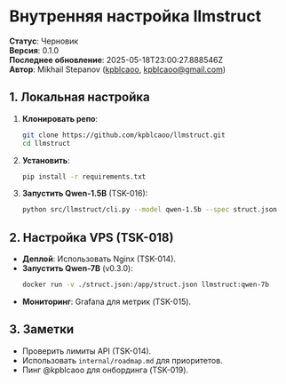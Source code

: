 # Внутренняя настройка llmstruct

**Статус**: Черновик  
**Версия**: 0.1.0  
**Последнее обновление**: 2025-05-18T23:00:27.888546Z  
**Автор**: Mikhail Stepanov ([kpblcaoo](https://github.com/kpblcaoo), kpblcaoo@gmail.com)

## 1. Локальная настройка

1. **Клонировать репо**:
   ```bash
   git clone https://github.com/kpblcaoo/llmstruct.git
   cd llmstruct
   ```
2. **Установить**:
   ```bash
   pip install -r requirements.txt
   ```
3. **Запустить Qwen-1.5B** (TSK-016):
   ```bash
   python src/llmstruct/cli.py --model qwen-1.5b --spec struct.json
   ```

## 2. Настройка VPS (TSK-018)

- **Деплой**: Использовать Nginx (TSK-014).
- **Запустить Qwen-7B** (v0.3.0):
   ```bash
   docker run -v ./struct.json:/app/struct.json llmstruct:qwen-7b
   ```
- **Мониторинг**: Grafana для метрик (TSK-015).

## 3. Заметки

- Проверить лимиты API (TSK-014).
- Использовать `internal/roadmap.md` для приоритетов.
- Пинг @kpblcaoo для онбординга (TSK-019).
